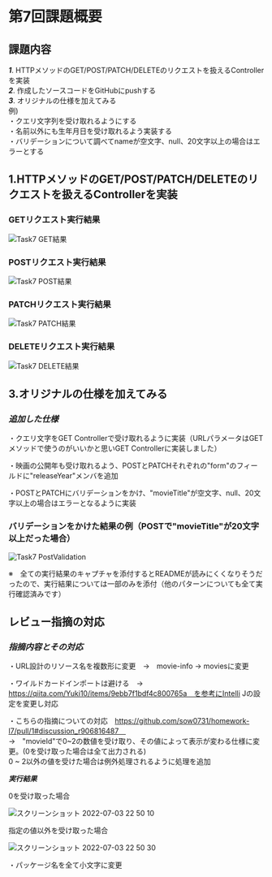 # 第7回課題概要

## 課題内容

***1***. HTTPメソッドのGET/POST/PATCH/DELETEのリクエストを扱えるControllerを実装\
***2***. 作成したソースコードをGitHubにpushする\
***3***. オリジナルの仕様を加えてみる\
例)\
・クエリ文字列を受け取れるようにする\
・名前以外にも生年月日を受け取れるよう実装する\
・バリデーションについて調べてnameが空文字、null、20文字以上の場合はエラーとする

## 1.HTTPメソッドのGET/POST/PATCH/DELETEのリクエストを扱えるControllerを実装

### GETリクエスト実行結果
![Task7 GET結果](https://user-images.githubusercontent.com/103630732/175551804-eb4755d7-7032-40a4-8c40-4065543dd9ae.png)

### POSTリクエスト実行結果
![Task7 POST結果](https://user-images.githubusercontent.com/103630732/175551830-2e1d2487-2643-47a9-9677-7d7b2d435a57.png)

### PATCHリクエスト実行結果
![Task7 PATCH結果](https://user-images.githubusercontent.com/103630732/175551912-59522ed4-e467-48da-b7ab-1740f7f85d2a.png)

### DELETEリクエスト実行結果
![Task7 DELETE結果](https://user-images.githubusercontent.com/103630732/175814978-a6242083-6831-4d8a-ad63-301fee3837ca.png)


## 3.オリジナルの仕様を加えてみる
### ***追加した仕様***
・クエリ文字をGET Controllerで受け取れるように実装（URLパラメータはGETメソッドで使うのがいいかと思いGET Controllerに実装しました）

・映画の公開年も受け取れるよう、POSTとPATCHそれぞれの"form"のフィールドに"releaseYear"メンバを追加

・POSTとPATCHにバリデーションをかけ、"movieTitle"が空文字、null、20文字以上の場合はエラーとなるように実装

### バリデーションをかけた結果の例（POSTで"movieTitle"が20文字以上だった場合）
![Task7 PostValidation](https://user-images.githubusercontent.com/103630732/175815001-01fedcc1-9341-4dc5-b940-1c32230de3e9.png)

※　全ての実行結果のキャプチャを添付するとREADMEが読みにくくなりそうだったので、実行結果については一部のみを添付（他のパターンについても全て実行確認済みです）

## レビュー指摘の対応
### ***指摘内容とその対応***
・URL設計のリソース名を複数形に変更　→　movie-info -> moviesに変更

・ワイルドカードインポートは避ける　→　https://qiita.com/Yuki10/items/9ebb7f1bdf4c800765a　を参考にIntelli Jの設定を変更し対応

・こちらの指摘についての対応　https://github.com/sow0731/homework-l7/pull/1#discussion_r906816487　 \
→　"movieId"で0~2の数値を受け取り、その値によって表示が変わる仕様に変更。(0を受け取った場合は全て出力される)\
0 ~ 2以外の値を受けた場合は例外処理されるように処理を追加

***実行結果***

0を受け取った場合

![スクリーンショット 2022-07-03 22 50 10](https://user-images.githubusercontent.com/103630732/177043980-0eab197f-dc09-49a1-af7f-f2f296795415.png)

指定の値以外を受け取った場合

![スクリーンショット 2022-07-03 22 50 30](https://user-images.githubusercontent.com/103630732/177044077-c9ad72c6-342b-46cc-b5cc-6e6cccf77c47.png)



・パッケージ名を全て小文字に変更

